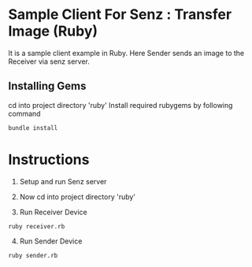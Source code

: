 # Sample Client For Senz : Transfer Image (Ruby)

It is a sample client example in Ruby. Here Sender sends an image to the Receiver via senz server.

## Installing Gems

cd into project directory 'ruby'
Install required rubygems by following command
```bash
bundle install
```
# Instructions

1. Setup and run Senz server

2. Now cd into project directory 'ruby'

3. Run Receiver Device
```bash
ruby receiver.rb
```

4. Run Sender Device
```bash
ruby sender.rb
```
